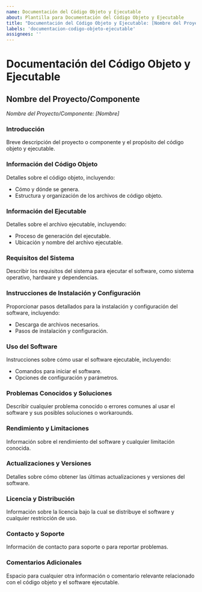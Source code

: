 ```yaml
---
name: Documentación del Código Objeto y Ejecutable
about: Plantilla para Documentación del Código Objeto y Ejecutable
title: "Documentación del Código Objeto y Ejecutable: [Nombre del Proyecto]"
labels: 'documentacion-codigo-objeto-ejecutable'
assignees: ''
---
```


# Documentación del Código Objeto y Ejecutable

## Nombre del Proyecto/Componente
*Nombre del Proyecto/Componente: [Nombre]*

### Introducción
Breve descripción del proyecto o componente y el propósito del código objeto y ejecutable.

### Información del Código Objeto
Detalles sobre el código objeto, incluyendo:
- Cómo y dónde se genera.
- Estructura y organización de los archivos de código objeto.

### Información del Ejecutable
Detalles sobre el archivo ejecutable, incluyendo:
- Proceso de generación del ejecutable.
- Ubicación y nombre del archivo ejecutable.

### Requisitos del Sistema
Describir los requisitos del sistema para ejecutar el software, como sistema operativo, hardware y dependencias.

### Instrucciones de Instalación y Configuración
Proporcionar pasos detallados para la instalación y configuración del software, incluyendo:
- Descarga de archivos necesarios.
- Pasos de instalación y configuración.

### Uso del Software
Instrucciones sobre cómo usar el software ejecutable, incluyendo:
- Comandos para iniciar el software.
- Opciones de configuración y parámetros.

### Problemas Conocidos y Soluciones
Describir cualquier problema conocido o errores comunes al usar el software y sus posibles soluciones o workarounds.

### Rendimiento y Limitaciones
Información sobre el rendimiento del software y cualquier limitación conocida.

### Actualizaciones y Versiones
Detalles sobre cómo obtener las últimas actualizaciones y versiones del software.

### Licencia y Distribución
Información sobre la licencia bajo la cual se distribuye el software y cualquier restricción de uso.

### Contacto y Soporte
Información de contacto para soporte o para reportar problemas.

### Comentarios Adicionales
Espacio para cualquier otra información o comentario relevante relacionado con el código objeto y el software ejecutable.


